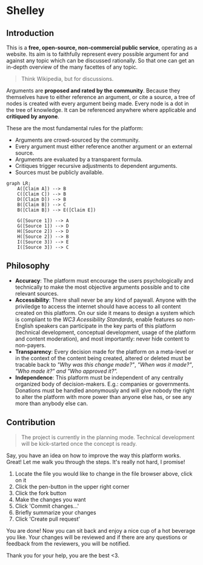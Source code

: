 
# Shelley

## Introduction
This is a **free, open-source, non-commercial public service**, operating as a website. Its aim is to faithfully represent every possible argument for and against any topic which can be discussed rationally. So that one can get an in-depth overview of the many facettes of any topic.

> Think Wikipedia, but for discussions.

Arguments are **proposed and rated by the community**. Because they themselves have to either reference an argument, or cite a source, a tree of nodes is created with every argument being made. Every node is a dot in the tree of knowledge. It can be referenced anywhere where applicable and **critiqued by anyone**.


These are the most fundamental rules for the platform:

* Arguments are crowd-sourced by the community.
* Every argument must either reference another argument or an external source.
* Arguments are evaluated by a transparent formula.
* Critiques trigger recursive adjustments to dependent arguments.
* Sources must be publicly available.

``` mermaid
graph LR;
	A([Claim A]) --> B
	C([Claim C]) --> B
	D([Claim D]) --> B
	B([Claim B]) --> C
	B([Claim B]) --> E([Claim E])

    G([Source 1]) --> A
    G([Source 1]) --> D
    H([Source 2]) --> D
    H([Source 2]) --> B
    I([Source 3]) --> E
    I([Source 3]) --> C
```

## Philosophy
* **Accuracy**: The platform must encourage the users psychologically and technically to make the most objective arguments possible and to cite relevant sources.
* **Accessibility**: There shall never be any kind of paywall. Anyone with the priviledge to access the internet should have access to all content created on this platform. On our side it means to design a system which is compliant to the *WC3 Acessibility Standards*, enable features so non-English speakers can participate in the key parts of this platform (technical development, conceptual development, usage of the platform and content moderation), and most importantly: never hide content to non-payers.
* **Transparency**: Every decision made for the platform on a meta-level or in the context of the content being created, altered or deleted must be tracable back to *"Why was this change made?"*, *"When was it made?"*, *"Who made it?" and "Who approved it?".*
* **Independence**: This platform must be independent of any centrally organized body of decision-makers. E.g.: companies or governments. Donations must be handled anonymously and will give nobody the right to alter the platform with more power than anyone else has, or see any more than anybody else can.


## Contribution
> The project is currently in the planning mode. Technical development will be kick-started once the concept is ready.

Say, you have an idea on how to improve the way this platform works. Great! Let me walk you through the steps. It's really not hard, I promise!

1. Locate the file you would like to change in the file browser above, click on it
2. Click the pen-button in the upper right corner
3. Click the fork button
4. Make the changes you want
5. Click 'Commit changes...'
6. Briefly summarize your changes
7. Click 'Create pull request'

You are done! Now you can sit back and enjoy a nice cup of a hot beverage you like. Your changes will be reviewed and if there are any questions or feedback from the reviewers, you will be notified.

Thank you for your help, you are the best <3.